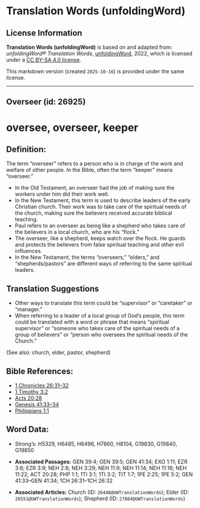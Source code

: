 # Translation Words (unfoldingWord)

## License Information

**Translation Words (unfoldingWord)** is based on and adapted from: _unfoldingWord® Translation Words_, [unfoldingWord](https://unfoldingword.org/utw), 2022, which is licensed under a [CC BY-SA 4.0 license](https://creativecommons.org/licenses/by-sa/4.0/legalcode.en).

This markdown version (created `2025-10-16`) is provided under the same license.



--------------------------------

## Overseer (id: 26925)

oversee, overseer, keeper
=========================

Definition:
-----------

The term “overseer” refers to a person who is in charge of the work and welfare of other people. In the Bible, often the term “keeper” means “overseer.”

* In the Old Testament, an overseer had the job of making sure the workers under him did their work well.
* In the New Testament, this term is used to describe leaders of the early Christian church. Their work was to take care of the spiritual needs of the church, making sure the believers received accurate biblical teaching.
* Paul refers to an overseer as being like a shepherd who takes care of the believers in a local church, who are his “flock.”
* The overseer, like a shepherd, keeps watch over the flock. He guards and protects the believers from false spiritual teaching and other evil influences.
* In the New Testament, the terms “overseers,” “elders,” and “shepherds/pastors” are different ways of referring to the same spiritual leaders.

Translation Suggestions
-----------------------

* Other ways to translate this term could be “supervisor” or “caretaker” or “manager.”
* When referring to a leader of a local group of God’s people, this term could be translated with a word or phrase that means “spiritual supervisor” or “someone who takes care of the spiritual needs of a group of believers” or “person who oversees the spiritual needs of the Church.”

(See also: church, elder, pastor, shepherd)

Bible References:
-----------------

* [1 Chronicles 26:31–32](https://ref.ly/1Chr26:31-1Chr26:32)
* [1 Timothy 3:2](https://ref.ly/1Tim3:2)
* [Acts 20:28](https://ref.ly/Acts20:28)
* [Genesis 41:33–34](https://ref.ly/Gen41:33-Gen41:34)
* [Philippians 1:1](https://ref.ly/Phil1:1)

Word Data:
----------

* Strong’s: H5329, H6485, H6496, H7860, H8104, G19830, G19840, G19850

* **Associated Passages:** GEN 39:4; GEN 39:5; GEN 41:34; EXO 1:11; EZR 3:8; EZR 3:9; NEH 2:8; NEH 3:29; NEH 11:9; NEH 11:14; NEH 11:16; NEH 11:22; ACT 20:28; PHP 1:1; 1TI 3:1; 1TI 3:2; TIT 1:7; 1PE 2:25; 1PE 5:2; GEN 41:33–GEN 41:34; 1CH 26:31–1CH 26:32
* **Associated Articles:** Church (ID: `26448@UWTranslationWords`); Elder (ID: `26551@UWTranslationWords`); Shepherd (ID: `27084@UWTranslationWords`)

